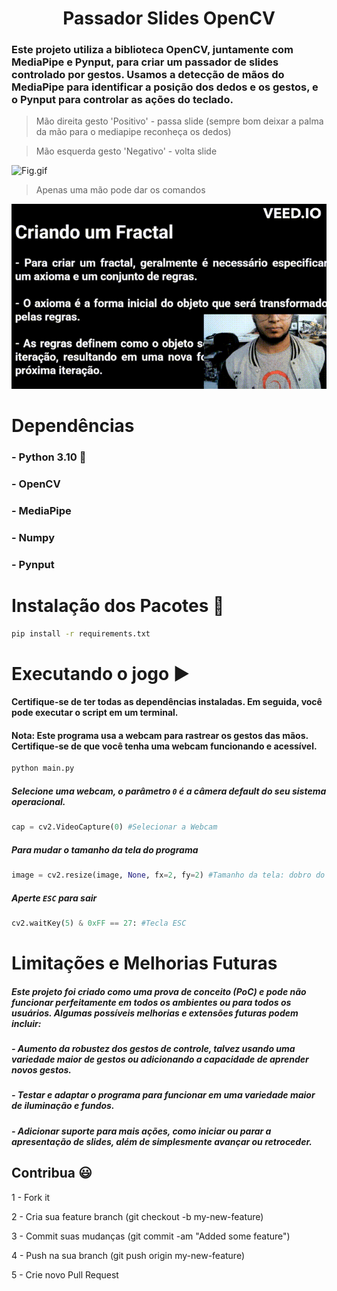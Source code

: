   <h1 align="center">Passador Slides OpenCV </h1>



### Este projeto utiliza a biblioteca OpenCV, juntamente com MediaPipe e Pynput, para criar um passador de slides controlado por gestos. Usamos a detecção de mãos do MediaPipe para identificar a posição dos dedos e os gestos, e o Pynput para controlar as ações do teclado.

> Mão direita gesto 'Positivo' - passa slide (sempre bom deixar a palma da mão para o mediapipe reconheça os dedos)

> Mão esquerda gesto 'Negativo' - volta slide 


![Fig.gif](img/Usuabilidade.gif)


>Apenas uma mão pode dar os comandos

![Fig.gif](img/Teste.gif)

# Dependências

### - Python 3.10 🐍
### - OpenCV
### - MediaPipe
### - Numpy
### - Pynput


# Instalação dos Pacotes 🔧

```bash
pip install -r requirements.txt
```

# Executando o jogo ▶️

#### Certifique-se de ter todas as dependências instaladas. Em seguida, você pode executar o script em um terminal.

#### Nota: Este programa usa a webcam para rastrear os gestos das mãos. Certifique-se de que você tenha uma webcam funcionando e acessível.


```bash
python main.py
```

##### Selecione uma webcam, o parâmetro `0` é a câmera default do seu sistema operacional.

```python
cap = cv2.VideoCapture(0) #Selecionar a Webcam
```
##### Para mudar o tamanho da tela do programa

```python
image = cv2.resize(image, None, fx=2, fy=2) #Tamanho da tela: dobro do default
```
##### Aperte `ESC` para sair

```python
cv2.waitKey(5) & 0xFF == 27: #Tecla ESC
```

# Limitações e Melhorias Futuras

##### Este projeto foi criado como uma prova de conceito (PoC) e pode não funcionar perfeitamente em todos os ambientes ou para todos os usuários. Algumas possíveis melhorias e extensões futuras podem incluir:

##### - Aumento da robustez dos gestos de controle, talvez usando uma variedade maior de gestos ou adicionando a capacidade de aprender novos gestos.
##### - Testar e adaptar o programa para funcionar em uma variedade maior de iluminação e fundos.
##### - Adicionar suporte para mais ações, como iniciar ou parar a apresentação de slides, além de simplesmente avançar ou retroceder.





## Contribua 😃

1 - Fork it

2 - Cria sua feature branch (git checkout -b my-new-feature)

3 - Commit suas mudanças (git commit -am "Added some feature")

4 - Push na sua branch (git push origin my-new-feature)

5 - Crie novo Pull Request
